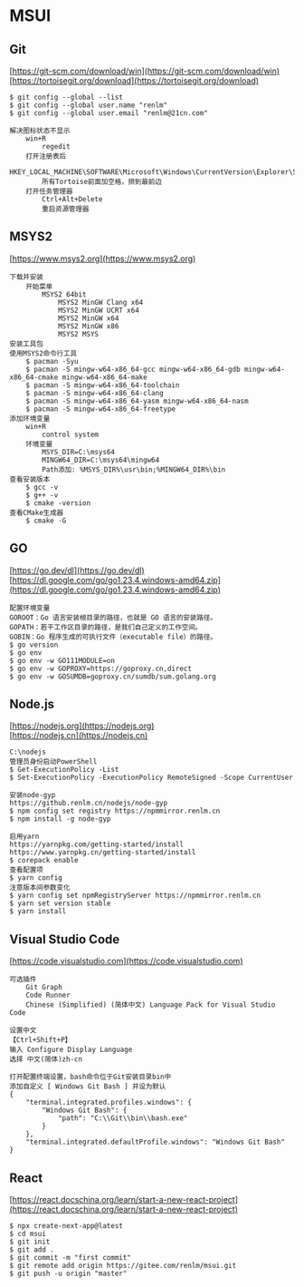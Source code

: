 # MSUI

## Git
[https://git-scm.com/download/win](https://git-scm.com/download/win)  
[https://tortoisegit.org/download](https://tortoisegit.org/download)  

```
$ git config --global --list
$ git config --global user.name "renlm"
$ git config --global user.email "renlm@21cn.com"
```

```
解决图标状态不显示
    win+R  
        regedit
    打开注册表后
        HKEY_LOCAL_MACHINE\SOFTWARE\Microsoft\Windows\CurrentVersion\Explorer\ShellIconOverlayIdentifiers
        所有Tortoise前面加空格，排到最前边
    打开任务管理器
        Ctrl+Alt+Delete
        重启资源管理器
```

## MSYS2
[https://www.msys2.org](https://www.msys2.org)  

```
下载并安装
    开始菜单
        MSYS2 64bit
            MSYS2 MinGW Clang x64
            MSYS2 MinGW UCRT x64
            MSYS2 MinGW x64
            MSYS2 MinGW x86
            MSYS2 MSYS 
安装工具包
使用MSYS2命令行工具
    $ pacman -Syu
    $ pacman -S mingw-w64-x86_64-gcc mingw-w64-x86_64-gdb mingw-w64-x86_64-cmake mingw-w64-x86_64-make
    $ pacman -S mingw-w64-x86_64-toolchain
    $ pacman -S mingw-w64-x86_64-clang
    $ pacman -S mingw-w64-x86_64-yasm mingw-w64-x86_64-nasm
    $ pacman -S mingw-w64-x86_64-freetype
添加环境变量  
    win+R  
        control system
    环境变量 
        MSYS_DIR=C:\msys64
        MINGW64_DIR=C:\msys64\mingw64
        Path添加: %MSYS_DIR%\usr\bin;%MINGW64_DIR%\bin
查看安装版本
    $ gcc -v
    $ g++ -v
    $ cmake -version
查看CMake生成器
    $ cmake -G
```

## GO
[https://go.dev/dl](https://go.dev/dl)  
[https://dl.google.com/go/go1.23.4.windows-amd64.zip](https://dl.google.com/go/go1.23.4.windows-amd64.zip)  
	
	配置环境变量
	GOROOT：Go 语言安装根目录的路径，也就是 GO 语言的安装路径。
	GOPATH：若干工作区目录的路径，是我们自己定义的工作空间。
	GOBIN：Go 程序生成的可执行文件（executable file）的路径。
	$ go version
	$ go env
	$ go env -w GO111MODULE=on
	$ go env -w GOPROXY=https://goproxy.cn,direct
	$ go env -w GOSUMDB=goproxy.cn/sumdb/sum.golang.org

## Node.js
[https://nodejs.org](https://nodejs.org)  
[https://nodejs.cn](https://nodejs.cn)  

```
C:\nodejs
管理员身份启动PowerShell
$ Get-ExecutionPolicy -List
$ Set-ExecutionPolicy -ExecutionPolicy RemoteSigned -Scope CurrentUser

安装node-gyp
https://github.renlm.cn/nodejs/node-gyp
$ npm config set registry https://npmmirror.renlm.cn
$ npm install -g node-gyp

启用yarn 
https://yarnpkg.com/getting-started/install
https://www.yarnpkg.cn/getting-started/install
$ corepack enable
查看配置项
$ yarn config
注意版本间参数变化
$ yarn config set npmRegistryServer https://npmmirror.renlm.cn
$ yarn set version stable
$ yarn install
```

## Visual Studio Code
[https://code.visualstudio.com](https://code.visualstudio.com)  

```
可选插件
    Git Graph
    Code Runner
    Chinese (Simplified) (简体中文) Language Pack for Visual Studio Code
```

```
设置中文
【Ctrl+Shift+P】
输入 Configure Display Language
选择 中文(简体)zh-cn
```

```
打开配置终端设置，bash命令位于Git安装目录bin中
添加自定义 [ Windows Git Bash ] 并设为默认
{
    "terminal.integrated.profiles.windows": {
        "Windows Git Bash": {
            "path": "C:\\Git\\bin\\bash.exe"
        }
    },
    "terminal.integrated.defaultProfile.windows": "Windows Git Bash"
}
```

## React
[https://react.docschina.org/learn/start-a-new-react-project](https://react.docschina.org/learn/start-a-new-react-project)  

```
$ npx create-next-app@latest
$ cd msui
$ git init 
$ git add . 
$ git commit -m "first commit"
$ git remote add origin https://gitee.com/renlm/msui.git
$ git push -u origin "master"
```
